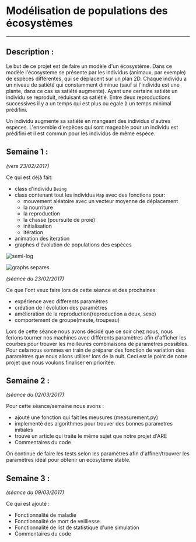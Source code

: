 # Modélisation de populations des écosystèmes
----------------------------------------------------------------------------

## Description :

Le but de ce projet est de faire un modèle d'un écosystème. Dans ce modèle l'écosysteme se présente par les individus (animaux, par exemple) de espèces différentes, qui se déplacent sur un plan 2D. Chaque individu a un niveau de satiété qui constamment diminue (sauf si l'individu est une plante, dans ce cas sa satiété augmente). Ayant une certaine satiété un individu se reproduit, réduisant sa satiétié. Entre deux reproductions successives il y a un temps qui est plus ou egale à un temps minimal prédifini.

Un individu augmente sa satiété en mangeant des individus d'autres espèces. L'ensemble d'espèces qui sont mageable pour un individu est prédifini et il est commun pour les individus de même espèce.

## Semaine 1 :
*(vers 23/02/2017)*

Ce qui est déjà fait:
* class d'individu <code>Being</code>
* class contenant tout les individus <code>Map</code> avec des fonctions pour:
  - mouvement aléatoire avec un vecteur moyenne de déplacement
  - la nourriture
  - la reproduction
  - la chasse (poursuite de proie)
  - initialisation
  - itération
* animation des iteration
* graphes d'évolution de populations des espèces

![semi-log](https://github.com/findooshka/ecosystem-model/blob/master/graphics/semi_log.png)

![graphs separes](https://github.com/findooshka/ecosystem-model/blob/master/graphics/separate.png)

*(séance du 23/02/2017)*

Ce que l'ont veux faire lors de cette séance et des prochaines:
* expérience avec differents paramètres
* création de l évolution des paramètres
* amélioration de la reproduction(reproduction a deux, sexe)
* comportement de groupe(meute, troupeau)


Lors de cette séance nous avons décidé que ce soir chez nous, nous ferions tourner nos machines avec différents paramètres afin d'afficher les courbes pour trouver les meilleures combinaisons de paramètres possibles. Pour cela nous sommes en train de préparer des fonction de variation des paramètres que nous allons utiliser lors de la nuit. Ceci est le point de notre projet que nous voulons finaliser en prioritée.

## Semaine 2 :
 *(séance du 02/03/2017)*
 
 Pour cette séance/semaine nous avons :
 * ajouté une fonction qui fait les meusures (measurement.py)
 * implementé des algorithmes pour trouver des bonnes parametres initiales
 * trouvé un article qui traite le même sujet que notre projet d'ARE
 * Commentaires du code
 
On continue de faire les tests selon les paramètres afin d'affiner/trouvrer les paramètres idéal pour obtenir un ecosytème stable.


## Semaine 3 :
 *(séance du 09/03/2017)*
 
 Ce qui est ajouté :
 * Fonctionnalité de maladie
 * Fonctionnalité de mort de veilliesse 
 * Fonctionnalité de list de statistique d'une simulation
 * Commentaires du code